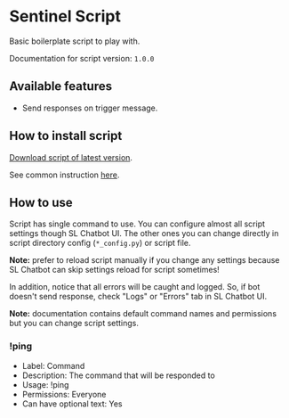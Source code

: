 # Sentinel Script

Basic boilerplate script to play with.

Documentation for script version: `1.0.0`

## Available features

- Send responses on trigger message.

## How to install script

[Download script of latest version](https://github.com/Vasar007/Streamlabs-Chatbot-Scripts/raw/main/Releases/Latest%20versions/Sentinel.zip).

See common instruction [here](../../README.md#how-to-install-any-script).

## How to use

Script has single command to use.
You can configure almost all script settings though SL Chatbot UI.
The other ones you can change directly in script directory config (`*_config.py`) or script file.

**Note:** prefer to reload script manually if you change any settings because SL Chatbot can skip settings reload for script sometimes!

In addition, notice that all errors will be caught and logged.
So, if bot doesn't send response, check "Logs" or "Errors" tab in SL Chatbot UI.

**Note:** documentation contains default command names and permissions but you can change script settings.

### !ping

- Label: Command
- Description: The command that will be responded to
- Usage: !ping
- Permissions: Everyone
- Can have optional text: Yes
